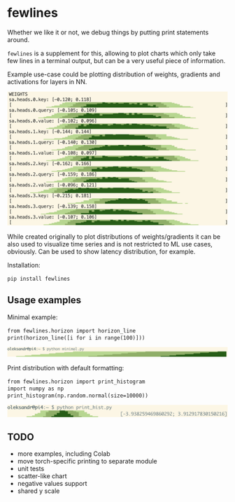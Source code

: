 # fewlines

Whether we like it or not, we debug things by putting print statements around.

`fewlines` is a supplement for this, allowing to plot charts which only take few lines in a terminal output, but can be a very useful piece of information.

Example use-case could be plotting distribution of weights, gradients and activations for layers in NN.

![self-attention weights](static/fewlines_self_attention.png)

While created originally to plot distributions of weights/gradients it can be also used to visualize time series and
is not restricted to ML use cases, obviously. Can be used to show latency distribution, for example.

Installation:
```
pip install fewlines
```

## Usage examples

Minimal example:
```
from fewlines.horizon import horizon_line
print(horizon_line([i for i in range(100)]))
```

![minimal](static/fewlines_minimal.png)

Print distribution with default formatting:
```
from fewlines.horizon import print_histogram
import numpy as np
print_histogram(np.random.normal(size=10000))
```

![histogram](static/fewlines_hist.png)


## TODO
* more examples, including Colab
* move torch-specific printing to separate module
* unit tests
* scatter-like chart
* negative values support
* shared y scale